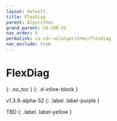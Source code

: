 ```yaml
---
layout: default
title: FlexDiag
parent: Algorithms
grand_parent: CA-CDR-V2
nav_order: 4
permalink: ca-cdr-v2/algorithms/flexdiag
nav_exclude: true
---
```


# FlexDiag
{: .no_toc }
{: .d-inline-block }

<span style = "text-transform: lowercase">v1.3.9-alpha-52</span>
{: .label .label-purple }

TBD
{: .label .label-yellow }